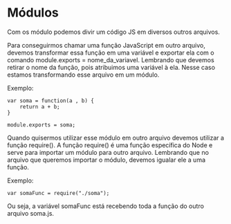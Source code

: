 # Módulos

Com os módulo podemos divir um código JS em diversos outros arquivos.

Para conseguirmos chamar uma função JavaScript em outro arquivo, devemos transformar essa função em uma variável e exportar ela com o comando module.exports = nome_da_variavel. Lembrando que devemos retirar o nome da função, pois atribuimos uma variável à ela. Nesse caso estamos transformando esse arquivo em um módulo.

Exemplo:

    var soma = function(a , b) {
        return a + b;
    }

    module.exports = soma;


Quando quisermos utilizar esse módulo em outro arquivo devemos utilizar a função require().
A função require() é uma função específica do Node e serve para importar um módulo para outro arquivo. Lembrando que no arquivo que queremos importar o módulo, devemos igualar ele a uma função.

Exemplo:

    var somaFunc = require("./soma");

Ou seja, a variável somaFunc está recebendo toda a função do outro arquivo soma.js.

